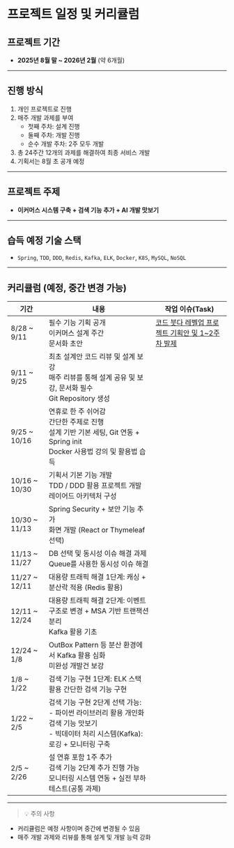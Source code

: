 # 프로젝트 일정 및 커리큘럼

## 프로젝트 기간
- **2025년 8월 말 ~ 2026년 2월** (약 6개월)

---

## 진행 방식
1. 개인 프로젝트로 진행
2. 매주 개발 과제를 부여
   - 첫째 주차: 설계 진행  
   - 둘째 주차: 개발 진행  
   - 순수 개발 주차: 2주 모두 개발
3. 총 24주간 12개의 과제를 해결하여 최종 서비스 개발
4. 기획서는 8월 초 공개 예정

---

## 프로젝트 주제
- **이커머스 시스템 구축 + 검색 기능 추가 + AI 개발 맛보기**

---

## 습득 예정 기술 스택
- `Spring`, `TDD`, `DDD`, `Redis`, `Kafka`, `ELK`, `Docker`, `K8S`, `MySQL`, `NoSQL`

---

## 커리큘럼 (예정, 중간 변경 가능)

| 기간 | 내용 | 작업 이슈(Task) |
|------|------|------|
| 8/28 ~ 9/11 | 필수 기능 기획 공개<br>이커머스 설계 주간<br>문서화 초안 | [코드 붓다 레벨업 프로젝트 기획안 및 1~2주차 발제](https://github.com/CodePourLevelUpProject/E-CommerceProject_KDW/issues/1) |
| 9/11 ~ 9/25 | 최초 설계안 코드 리뷰 및 설계 보강<br>매주 리뷰를 통해 설계 공유 및 보강, 문서화 필수<br>Git Repository 생성 ||
| 9/25 ~ 10/16 | 연휴로 한 주 쉬어감<br>간단한 주제로 진행<br>설계 기반 기본 세팅, Git 연동 + Spring init<br>Docker 사용법 강의 및 활용법 습득 ||
| 10/16 ~ 10/30 | 기획서 기본 기능 개발<br>TDD / DDD 활용 프로젝트 개발<br>레이어드 아키텍처 구성 ||
| 10/30 ~ 11/13 | Spring Security + 보안 기능 추가<br>화면 개발 (React or Thymeleaf 선택) ||
| 11/13 ~ 11/27 | DB 선택 및 동시성 이슈 해결 과제<br>Queue를 사용한 동시성 이슈 해결 ||
| 11/27 ~ 12/11 | 대용량 트래픽 해결 1단계: 캐싱 + 분산락 적용 (Redis 활용) ||
| 12/11 ~ 12/24 | 대용량 트래픽 해결 2단계: 이벤트 구조로 변경 + MSA 기반 트랜잭션 분리<br>Kafka 활용 기초 ||
| 12/24 ~ 1/8 | OutBox Pattern 등 분산 환경에서 Kafka 활용 심화<br>미완성 개발건 보강 ||
| 1/8 ~ 1/22 | 검색 기능 구현 1단계: ELK 스택 활용 간단한 검색 기능 구현 ||
| 1/22 ~ 2/5 | 검색 기능 구현 2단계 선택 가능:<br>- 파이썬 라이브러리 활용 개인화 검색 기능 맛보기<br>- 빅데이터 처리 시스템(Kafka): 로깅 + 모니터링 구축 ||
| 2/5 ~ 2/26 | 설 연휴 포함 1주 추가<br>검색 기능 2단계 추가 진행 가능<br>모니터링 시스템 연동 + 실전 부하테스트(공통 과제) ||

---

> 💡 주의 사항
- 커리큘럼은 예정 사항이며 중간에 변경될 수 있음
- 매주 개발 과제와 리뷰를 통해 설계 및 개발 능력 강화
